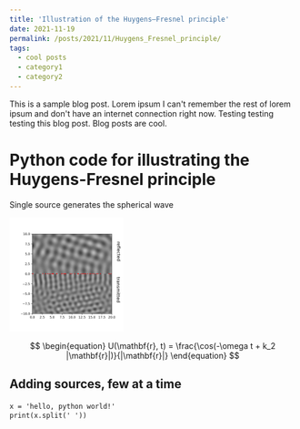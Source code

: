 ```yaml
---
title: 'Illustration of the Huygens–Fresnel principle'
date: 2021-11-19
permalink: /posts/2021/11/Huygens_Fresnel_principle/
tags:
  - cool posts
  - category1
  - category2
---
```


This is a sample blog post. Lorem ipsum I can't remember the rest of lorem ipsum and don't have an internet connection right now. Testing testing testing this blog post. Blog posts are cool.

Python code for illustrating the Huygens-Fresnel principle
======

Single source generates the spherical wave

<!-- ![plot](https://mkschmidtjr.github.io/images/plot85.png "Title" ) -->
<img src="images/plot85.png" alt="drawing" width="200"/>

$$
\begin{equation}
  U(\mathbf{r}, t) = \frac{\cos(-\omega t + k_2 |\mathbf{r}|)}{|\mathbf{r}|}
\end{equation}
$$



Adding sources, few at a time
------

```{python}
x = 'hello, python world!'
print(x.split(' '))
```

